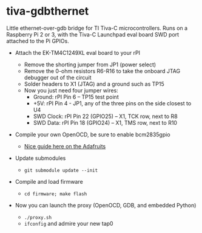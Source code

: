 # tiva-gdbthernet

Little ethernet-over-gdb bridge for TI Tiva-C microcontrollers. Runs on a Raspberry Pi 2 or 3, with the Tiva-C Launchpad eval board SWD port attached to the Pi GPIOs.

* Attach the EK-TM4C1249XL eval board to your rPI
    * Remove the shorting jumper from JP1 (power select)
    * Remove the 0-ohm resistors R6-R16 to take the onboard JTAG debugger out of the circuit
    * Solder headers to X1 (JTAG) and a ground such as TP15
    * Now you just need four jumper wires:
        * Ground: rPI Pin 6 – TP15 test point
        * +5V: rPI Pin 4 - JP1, any of the three pins on the side closest to U4
        * SWD Clock: rPI Pin 22 (GPIO25) – X1, TCK row, next to R8 
        * SWD Data: rPI Pin 18 (GPIO24) – X1, TMS row, next to R10

* Compile your own OpenOCD, be sure to enable bcm2835gpio
	* [Nice guide here on the Adafruits](https://learn.adafruit.com/programming-microcontrollers-using-openocd-on-raspberry-pi/overview)

* Update submodules
	* `git submodule update --init`

* Compile and load firmware
	* `cd firmware; make flash` 

* Now you can launch the proxy (OpenOCD, GDB, and embedded Python)
	* `./proxy.sh`
	* `ifconfig` and admire your new tap0